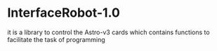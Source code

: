 # InterfaceRobot-1.0
it is a library to control the Astro-v3 cards which contains functions to facilitate the task of programming
